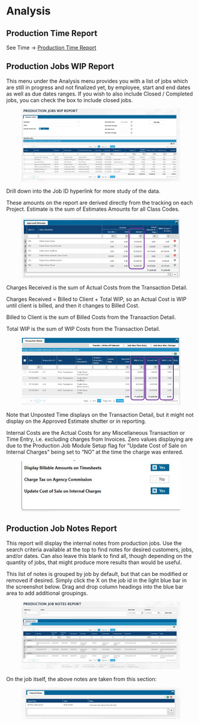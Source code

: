 # Analysis

## Production Time Report

See Time -> [Production Time Report](time/production-time-report.md)

## Production Jobs WIP Report

This menu under the Analysis menu provides you with a list of jobs which are still in progress and not finalized yet, by employee, start and end dates as well as due dates ranges. If you wish to also include Closed / Completed jobs, you can check the box to include closed jobs.

<figure><img src="../../.gitbook/assets/image (876).png" alt=""><figcaption></figcaption></figure>

Drill down into the Job ID hyperlink for more study of the data.

These amounts on the report are derived directly from the tracking on each Project. Estimate is the sum of Estimates Amounts for all Class Codes.

<figure><img src="../../.gitbook/assets/image (1129).png" alt=""><figcaption></figcaption></figure>

Charges Received is the sum of Actual Costs from the Transaction Detail.

Charges Received = Billed to Client + Total WIP, so an Actual Cost is WIP until client is billed, and then it changes to Billed Cost.

Billed to Client is the sum of Billed Costs from the Transaction Detail.

Total WIP is the sum of WIP Costs from the Transaction Detail.

<figure><img src="../../.gitbook/assets/image (859).png" alt=""><figcaption></figcaption></figure>

Note that Unposted Time displays on the Transaction Detail, but it might not display on the Approved Estimate shutter or in reporting.

Internal Costs are the Actual Costs for any Miscellaneous Transaction or Time Entry, i.e. excluding charges from Invoices. Zero values displaying are due to the Production Job Module Setup flag for “Update Cost of Sale on Internal Charges” being set to “NO” at the time the charge was entered.

<figure><img src="../../.gitbook/assets/image (1112).png" alt=""><figcaption></figcaption></figure>

## Production Job Notes Report

This report will display the internal notes from production jobs. Use the search criteria available at the top to find notes for desired customers, jobs, and/or dates. Can also leave this blank to find all, though depending on the quantity of jobs, that might produce more results than would be useful.

This list of notes is grouped by job by default, but that can be modified or removed if desired. Simply click the X on the job id in the light blue bar in the screenshot below. Drag and drop column headings into the blue bar area to add additional groupings.

<figure><img src="../../.gitbook/assets/image (1267).png" alt=""><figcaption></figcaption></figure>

On the job itself, the above notes are taken from this section:

<figure><img src="../../.gitbook/assets/image (657).png" alt=""><figcaption></figcaption></figure>
